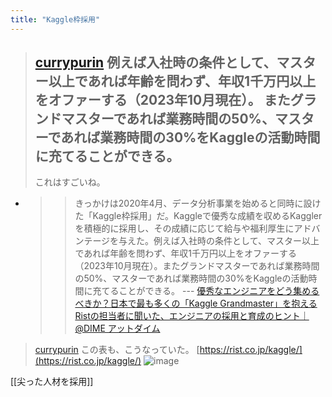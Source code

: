 ```yaml
---
title: "Kaggle枠採用"
---
```


> [currypurin](https://twitter.com/currypurin/status/1721498249843114430/photo/1) 例えば入社時の条件として、マスター以上であれば年齢を問わず、年収1千万円以上をオファーする（2023年10月現在）。
>  またグランドマスターであれば業務時間の50%、マスターであれば業務時間の30%をKaggleの活動時間に充てることができる。
>  ---
>  これはすごいね。
- > >きっかけは2020年4月、データ分析事業を始めると同時に設けた「Kaggle枠採用」だ。Kaggleで優秀な成績を収めるKagglerを積極的に採用し、その成績に応じて給与や福利厚生にアドバンテージを与えた。例えば入社時の条件として、マスター以上であれば年齢を問わず、年収1千万円以上をオファーする（2023年10月現在）。またグランドマスターであれば業務時間の50%、マスターであれば業務時間の30%をKaggleの活動時間に充てることができる。 --- [優秀なエンジニアをどう集めるべきか？日本で最も多くの「Kaggle Grandmaster」を抱えるRistの担当者に聞いた、エンジニアの採用と育成のヒント｜@DIME アットダイム](https://dime.jp/genre/1680162/)


> [currypurin](https://twitter.com/currypurin/status/1721498570506080497) この表も、こうなっていた。
>  [https://rist.co.jp/kaggle/](https://rist.co.jp/kaggle/)
>  ![image](https://pbs.twimg.com/media/F-P9vrFbcAA1_to?format=jpg&name=medium#.png)

[[尖った人材を採用]]
